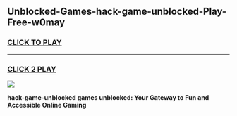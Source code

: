 
## Unblocked-Games-hack-game-unblocked-Play-Free-w0may
<h3>
<a href="https://premium76.site?title=hack-game-unblocked&ref=17A">CLICK TO PLAY</a></h3>
<hr>

<h3>
<a href="https://premium76.site?title=hack-game-unblocked&ref=17A">CLICK 2 PLAY</a>
  
</h3>

<a href="https://premium76.site?title=hack-game-unblocked&ref=17A"><img src="https://clearcache.store/games.png"></a>


**hack-game-unblocked games unblocked: Your Gateway to Fun and Accessible Online Gaming**
